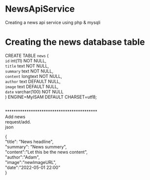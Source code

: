 # NewsApiService
Creating a news api service using php &amp; mysqli<br>

# Creating the news database table
CREATE TABLE `news` (<br>
  `id` int(11) NOT NULL,<br>
  `title` text NOT NULL,<br>
  `summary` text NOT NULL,<br>
  `content` longtext NOT NULL,<br>
  `author` text DEFAULT NULL,<br>
  `image` text DEFAULT NULL,<br>
  `date` varchar(100) NOT NULL<br>
) ENGINE=MyISAM DEFAULT CHARSET=utf8;<br>



<br> ******************************************* <br>
Add news <br>
request/add. <br>
json <br>

{ <br>
"title": "News headline",<br>
"summary": "News summery",<br>
"content":"Let this be the news content",<br>
"author":"Adam",<br>
"image":"newImageURL",<br>
"date":"2022-05-01 22:00" <br>
}<br>
 
